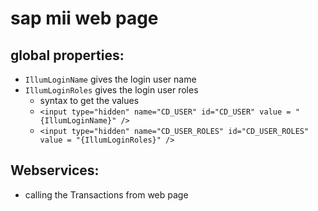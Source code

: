 # sap mii web page 
## global properties:
- `IllumLoginName` gives the login user name
- `IllumLoginRoles` gives the login user roles
  - syntax to get the values
  - `<input type="hidden" name="CD_USER" id="CD_USER" value = "{IllumLoginName}" />`
  - `<input type="hidden" name="CD_USER_ROLES" id="CD_USER_ROLES" value = "{IllumLoginRoles}" />`
 
 ## Webservices:
 - calling the Transactions from web page
 
